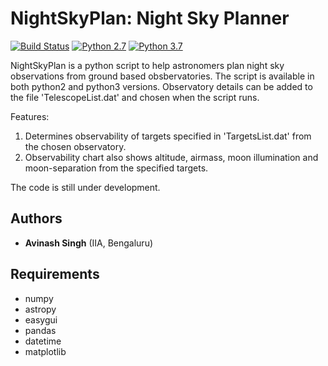 # NightSkyPlan: Night Sky Planner #

[![Build Status](https://img.shields.io/badge/release-0.1-orange)](https://github.com/sPaMFouR/NightSkyPlan)
[![Python 2.7](https://img.shields.io/badge/python-2.7-blue.svg)](https://www.python.org/downloads/release/python-271/)
[![Python 3.7](https://img.shields.io/badge/python-3.7.2-brightgreen.svg)](https://www.python.org/downloads/release/python-372/)

NightSkyPlan is a python script to help astronomers plan night sky observations from ground based obsbervatories. The script is available in both python2 and python3 versions. Observatory details can be added to the file 'TelescopeList.dat' and chosen when the script runs.

Features:
1) Determines observability of targets specified in 'TargetsList.dat' from the chosen observatory.
2) Observability chart also shows altitude, airmass, moon illumination and moon-separation from the specified targets.

The code is still under development.

Authors
-------

* **Avinash Singh** (IIA, Bengaluru)

Requirements
-------

- numpy
- astropy
- easygui
- pandas
- datetime
- matplotlib
